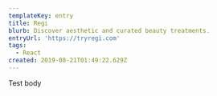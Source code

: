 ```yaml
---
templateKey: entry
title: Regi
blurb: Discover aesthetic and curated beauty treatments.
entryUrl: 'https://tryregi.com'
tags:
  - React
created: 2019-08-21T01:49:22.629Z
---
```

Test body
